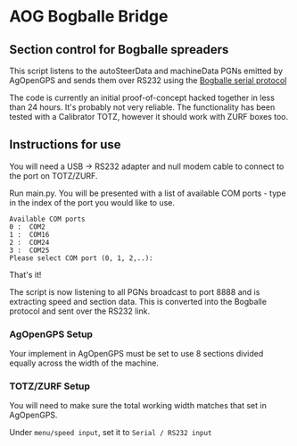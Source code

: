 # AOG Bogballe Bridge
## Section control for Bogballe spreaders

This script listens to the autoSteerData and machineData PGNs emitted by AgOpenGPS and sends them over RS232 using the [Bogballe serial protocol](https://dam.bogballe.com/dmm3bwsv3/AssetStream.aspx?mediaformatid=10061&destinationid=10016&assetid=3488)

The code is currently an initial proof-of-concept hacked together in less than 24 hours. It's probably not very reliable. The functionality has been tested with a Calibrator TOTZ, however it should work with ZURF boxes too.

## Instructions for use

You will need a USB -> RS232 adapter and null modem cable to connect to the port on TOTZ/ZURF.

Run main.py. You will be presented with a list of available COM ports - type in the index of the port you would like to use.

```
Available COM ports
0 :  COM2
1 :  COM16
2 :  COM24
3 :  COM25
Please select COM port (0, 1, 2,..):
```
That's it!

The script is now listening to all PGNs broadcast to port 8888 and is extracting speed and section data. This is converted into the Bogballe protocol and sent over the RS232 link.

### AgOpenGPS Setup

Your implement in AgOpenGPS must be set to use 8 sections divided equally across the width of the machine.

### TOTZ/ZURF Setup

You will need to make sure the total working width matches that set in AgOpenGPS.

Under `menu/speed input`, set it to  `Serial / RS232 input`
